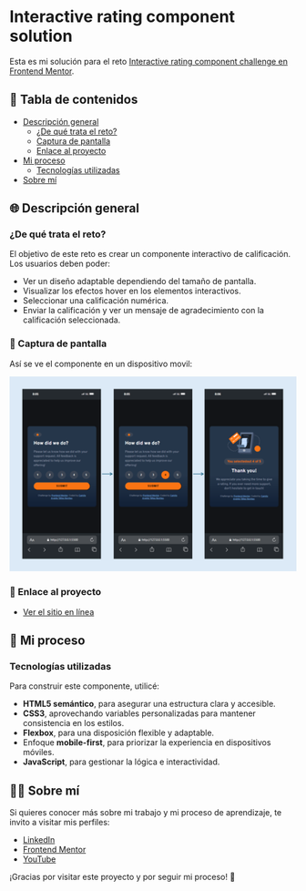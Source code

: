 # Interactive rating component solution

Esta es mi solución para el reto [Interactive rating component challenge en Frontend Mentor](https://www.frontendmentor.io/challenges/interactive-rating-component-koxpeBUmI).

## 📁 Tabla de contenidos

- [Descripción general](#descripción-general)
  - [¿De qué trata el reto?](#de-qué-trata-el-reto)
  - [Captura de pantalla](#captura-de-pantalla)
  - [Enlace al proyecto](#enlace-al-proyecto)
- [Mi proceso](#mi-proceso)
  - [Tecnologías utilizadas](#tecnologías-utilizadas)
- [Sobre mí](#sobre-mí)

## 🌐 Descripción general

### ¿De qué trata el reto?

El objetivo de este reto es crear un componente interactivo de calificación. Los usuarios deben poder:

- Ver un diseño adaptable dependiendo del tamaño de pantalla.
- Visualizar los efectos hover en los elementos interactivos.
- Seleccionar una calificación numérica.
- Enviar la calificación y ver un mensaje de agradecimiento con la calificación seleccionada.

### 📸 Captura de pantalla

Así se ve el componente en un dispositivo movil:

![Resultado](images/resultado.png)

### 🔗 Enlace al proyecto

- [Ver el sitio en línea](https://your-live-site-url.com)  

## 🚀 Mi proceso

### Tecnologías utilizadas

Para construir este componente, utilicé:

- **HTML5 semántico**, para asegurar una estructura clara y accesible.
- **CSS3**, aprovechando variables personalizadas para mantener consistencia en los estilos.
- **Flexbox**, para una disposición flexible y adaptable.
- Enfoque **mobile-first**, para priorizar la experiencia en dispositivos móviles.
- **JavaScript**, para gestionar la lógica e interactividad.

## 👨‍💻 Sobre mí

Si quieres conocer más sobre mi trabajo y mi proceso de aprendizaje, te invito a visitar mis perfiles:

- [LinkedIn](http://www.linkedin.com/in/camilo-téllez)
- [Frontend Mentor](https://www.frontendmentor.io/profile/camilo-atb)
- [YouTube](https://www.youtube.com/@camilotellez887)

¡Gracias por visitar este proyecto y por seguir mi proceso! 🚀
